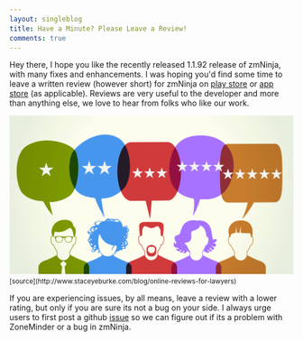 ```yaml
---
layout: singleblog
title: Have a Minute? Please Leave a Review!
comments: true
---
```

Hey there, I hope you like the recently released 1.1.92 release of zmNinja, with many fixes and enhancements. I was hoping you'd find some time to leave a written review (however short) for zmNinja on [play store](https://play.google.com/store/apps/details?id=com.pliablepixels.zmninja_pro&hl=en) or [app store](https://itunes.apple.com/us/app/zmninja-pro/id1067914954?mt=8) (as applicable). Reviews are very useful to the developer and more than anything else, we love to hear from folks who like our work. 

<img class="img-responsive" src = "/public/images/reviews.jpg">
<small>[source](http://www.staceyeburke.com/blog/online-reviews-for-lawyers)</small>

If you are experiencing issues, by all means, leave a review with a lower rating, but only if you are sure its not a bug on your side. I always urge users to first post a github [issue](https://github.com/pliablepixels/zmNinja/issues) so we can figure out if its a problem with ZoneMinder or a bug in zmNinja.



